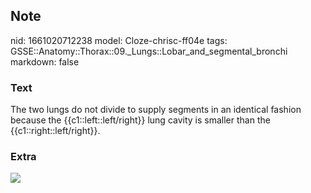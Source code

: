 ## Note
nid: 1661020712238
model: Cloze-chrisc-ff04e
tags: GSSE::Anatomy::Thorax::09._Lungs::Lobar_and_segmental_bronchi
markdown: false

### Text
<div class="toggle">
  The two lungs do not divide to supply segments in an identical
  fashion because the {{c1::left::left/right}} lung cavity is
  smaller than the {{c1::right::left/right}}.
</div>

### Extra
<img src="XJk-FRuTZ9Gi-S2w_ju-eQ.jpg">
